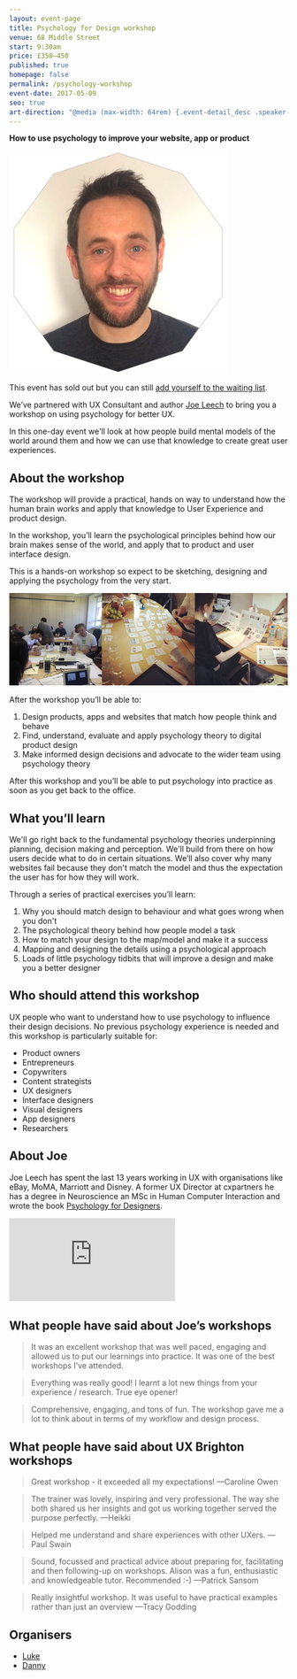 ```yaml
---
layout: event-page
title: Psychology for Design workshop
venue: 68 Middle Street
start: 9:30am
price: £350–450
published: true
homepage: false
permalink: /psychology-workshop
event-date: 2017-05-09
seo: true
art-direction: "@media (max-width: 64rem) {.event-detail_desc .speaker-photo{width: 95%; max-width: 120px;}} @media (min-width: 65rem) {.event-detail_desc .speaker-photo {width: 30%; float: left; padding-right: 1em}} .speaker-photo {margin: 0; padding: 0; border: 0}"
---
```


__How to use psychology to improve your website, app or product__

<img id="joe-leech" src="../assets/2017-psychology-workshop/joe-leech.jpg" alt="Photo of Joe Leech" class="speaker-photo">

This event has sold out but you can still <a href="https://www.eventbrite.co.uk/e/psychology-for-design-workshop-tickets-32720308323?_eboga=1.179854308.1975399731.1485352373#tickets">add yourself to the waiting list</a>.

We’ve partnered with UX Consultant and author [Joe Leech](https://mrjoe.uk/) to bring you a workshop on using psychology for better UX.

In this one-day event we'll look at how people build mental models of the world around them and how we can use that knowledge to create great user experiences.

## About the workshop

The workshop will provide a practical, hands on way to understand how the human brain works and apply that knowledge to User Experience and product design.

In the workshop, you’ll learn the psychological principles behind how our brain makes sense of the world, and apply that to product and user interface design.

This is a hands-on workshop so expect to be sketching, designing and applying the psychology from the very start.

![people in Joe's workshop](../assets/2017-psychology-workshop/workshop_photos.jpg)

After the workshop you’ll be able to:

  1. Design products, apps and websites that match how people think and behave
  2. Find, understand, evaluate and apply psychology theory to digital product design
  3. Make informed design decisions and advocate to the wider team using psychology theory

After this workshop and you’ll be able to put psychology into practice as soon as you get back to the office.

## What you’ll learn

We'll go right back to the fundamental psychology theories underpinning planning, decision making and perception. We'll build from there on how users decide what to do in certain situations. We’ll also cover why many websites fail because they don't match the model and thus the expectation the user has for how they will work.

Through a series of practical exercises you’ll learn:

1. Why you should match design to behaviour and what goes wrong when you don't
2. The psychological theory behind how people model a task
3. How to match your design to the map/model and make it a success
4. Mapping and designing the details using a psychological approach
5. Loads of little psychology tidbits that will improve a design and make you a better designer

## Who should attend this workshop

UX people who want to understand how to use psychology to influence their design decisions. No previous psychology experience is needed and this workshop is particularly suitable for:

* Product owners
* Entrepreneurs
* Copywriters
* Content strategists
* UX designers
* Interface designers
* Visual designers
* App designers
* Researchers


## About Joe

Joe Leech has spent the last 13 years working in UX with organisations like eBay, MoMA, Marriott and Disney. A former UX Director at cxpartners he has a degree in Neuroscience an MSc in Human Computer Interaction and wrote the book [Psychology for Designers](http://psychologyfordesigners.com/).

<div class="responsive-height-limiter"><div class="embed-container vga"><iframe src="https://www.youtube.com/embed/3-0NQ_bb4C8?list=PLxIVE2ZZ0maCWjZhoIAiL0lkif9_a2k7F" frameborder="0" scrolling="no" allowfullscreen></iframe></div></div>

## What people have said about Joe’s workshops

> It was an excellent workshop that was well paced, engaging and allowed us to put our learnings into practice. It was one of the best workshops I’ve attended.

> Everything was really good! I learnt a lot new things from your experience / research. True eye opener!

> Comprehensive, engaging, and tons of fun. The workshop gave me a lot to think about in terms of my workflow and design process.

## What people have said about UX Brighton workshops

> Great workshop - it exceeded all my expectations!
—Caroline Owen

> The trainer was lovely, inspiring and very professional. The way she both shared us her insights and got us working together served the purpose perfectly.
—Heikki

> Helped me understand and share experiences with other UXers.
—Paul Swain

> Sound, focussed and practical advice about preparing for, facilitating and then following-up on workshops. Alison was a fun, enthusiastic and knowledgeable tutor. Recommended :-)
—Patrick Sansom

> Really insightful workshop. It was useful to have practical examples rather than just an overview
—Tracy Godding


## Organisers

- <a href="http://uxbrighton.org.uk/about/#luke">Luke</a>
- <a href="http://uxbrighton.org.uk/about/#danny">Danny</a>
